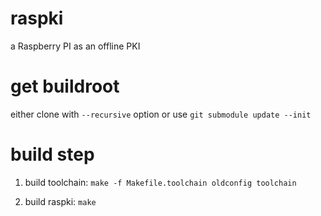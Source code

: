 # raspki
a Raspberry PI as an offline PKI

# get buildroot
either clone with `--recursive` option
or use `git submodule update --init`

# build step

1. build toolchain: `make -f Makefile.toolchain oldconfig toolchain`

2. build raspki: `make`
